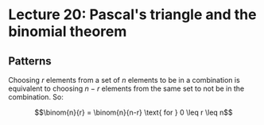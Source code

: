 # Lecture 20: Pascal's triangle and the binomial theorem

## Patterns

Choosing $r$ elements from a set of $n$ elements to be in a combination is
equivalent to choosing $n-r$ elements from the same set to not be in the
combination. So:

$$\binom{n}{r} = \binom{n}{n-r} \text{ for } 0 \leq r \leq n$$
